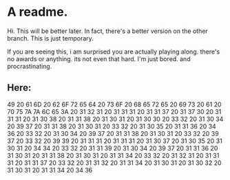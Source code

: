 # A readme. 

Hi. This will be better later. In fact, there's a better version on the other branch. This is just temporary.

If you are seeing this, i am surprised you are actually playing along. there's no awards or anything. its not even that hard.
I'm just bored. and procrastinating. 

## Here:
49 20 61 6D 20 62 6F 72 65 64 20 73 6F 20 68 65 72 65 20 69 73 20 61 20 70 75 7A 7A 6C 65 3A 20 31 32 31 20 31 31 31 20 
31 31 37 20 31 37 30 20 31 31 31 20 31 30 38 20 31 31 38 20 31 30 31 20 31 30 30 20 33 32 20 31 30 34 20 39 37 20 31 31 
38 20 31 30 31 20 33 32 20 31 30 35 20 31 31 36 20 34 36 20 33 32 20 31 30 34 20 39 37 20 31 31 38 20 31 30 31 20 33 32 
20 39 37 20 33 32 20 39 39 20 31 31 31 20 31 31 31 20 31 30 37 20 31 30 35 20 31 30 31 20 34 34 20 33 32 20 31 31 39 20 
31 30 34 20 39 37 20 31 31 36 20 31 30 31 20 31 31 38 20 31 30 31 20 31 31 34 20 33 32 20 31 32 31 20 31 31 31 20 31 31 
37 20 33 32 20 31 31 32 20 31 31 34 20 31 30 31 20 31 30 32 20 31 30 31 20 31 31 34 20 34 36
